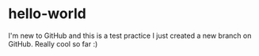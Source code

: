 # hello-world
I'm new to GitHub and this is a test practice
I just created a new branch on GitHub. Really cool so far :)
